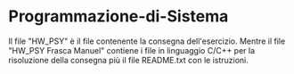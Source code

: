 # Programmazione-di-Sistema
Il file "HW_PSY" è il file contenente la consegna dell'esercizio. 
Mentre il file "HW_PSY Frasca Manuel" contiene i file in linguaggio C/C++ per la risoluzione della consegna più il file README.txt con le istruzioni.

